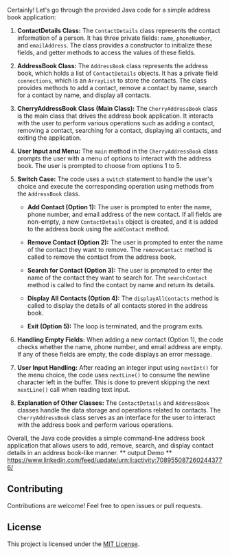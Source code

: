 Certainly! Let's go through the provided Java code for a simple address book application:

1. **ContactDetails Class:**
The `ContactDetails` class represents the contact information of a person. It has three private fields: `name`, `phoneNumber`, and `emailAddress`. The class provides a constructor to initialize these fields, and getter methods to access the values of these fields.

2. **AddressBook Class:**
The `AddressBook` class represents the address book, which holds a list of `ContactDetails` objects. It has a private field `connections`, which is an `ArrayList` to store the contacts. The class provides methods to add a contact, remove a contact by name, search for a contact by name, and display all contacts.

3. **CherryAddressBook Class (Main Class):**
The `CherryAddressBook` class is the main class that drives the address book application. It interacts with the user to perform various operations such as adding a contact, removing a contact, searching for a contact, displaying all contacts, and exiting the application.

4. **User Input and Menu:**
The `main` method in the `CherryAddressBook` class prompts the user with a menu of options to interact with the address book. The user is prompted to choose from options 1 to 5.

5. **Switch Case:**
The code uses a `switch` statement to handle the user's choice and execute the corresponding operation using methods from the `AddressBook` class.

   - **Add Contact (Option 1):** The user is prompted to enter the name, phone number, and email address of the new contact. If all fields are non-empty, a new `ContactDetails` object is created, and it is added to the address book using the `addContact` method.

   - **Remove Contact (Option 2):** The user is prompted to enter the name of the contact they want to remove. The `removeContact` method is called to remove the contact from the address book.

   - **Search for Contact (Option 3):** The user is prompted to enter the name of the contact they want to search for. The `searchContact` method is called to find the contact by name and return its details.

   - **Display All Contacts (Option 4):** The `displayAllContacts` method is called to display the details of all contacts stored in the address book.

   - **Exit (Option 5):** The loop is terminated, and the program exits.

6. **Handling Empty Fields:**
When adding a new contact (Option 1), the code checks whether the name, phone number, and email address are empty. If any of these fields are empty, the code displays an error message.

7. **User Input Handling:**
After reading an integer input using `nextInt()` for the menu choice, the code uses `nextLine()` to consume the newline character left in the buffer. This is done to prevent skipping the next `nextLine()` call when reading text input.

8. **Explanation of Other Classes:**
The `ContactDetails` and `AddressBook` classes handle the data storage and operations related to contacts. The `CherryAddressBook` class serves as an interface for the user to interact with the address book and perform various operations.

Overall, the Java code provides a simple command-line address book application that allows users to add, remove, search, and display contact details in an address book-like manner.
** output Demo **
https://www.linkedin.com/feed/update/urn:li:activity:7089550872602443776/

## Contributing

Contributions are welcome! Feel free to open issues or pull requests.

## License

This project is licensed under the [MIT License](LICENSE).
